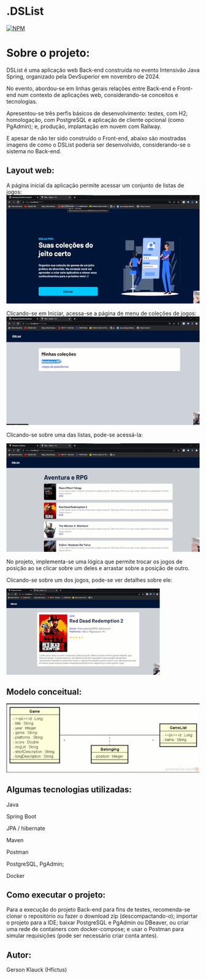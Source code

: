# .DSList

[![NPM](https://img.shields.io/npm/l/react)](https://github.com/Hfictus/dslist/blob/main/LICENSE) 

# Sobre o projeto:

DSList é uma aplicação web Back-end construída no evento Intensivão Java Spring, organizado pela DevSuperior em novembro de 2024.

No evento, abordou-se em linhas gerais relações entre Back-end e Front-end num contexto de aplicações web, considerando-se conceitos e tecnologias. 

Apresentou-se três perfis básicos de desenvolvimento: testes, com H2; homologação, com PostgreSQL e aplicação de cliente opcional (como PgAdmin); e, produção, implantação em nuvem com Railway.

E apesar de não ter sido construído o Front-end, abaixo são mostradas imagens de como o DSList poderia ser desenvolvido, considerando-se o sistema no Back-end.

## Layout web:

A página inicial da aplicação permite acessar um conjunto de listas de jogos:
![Web 1]( https://github.com/Hfictus/images/blob/main/initialPageDSListApp.webp)

Clicando-se em Iniciar, acessa-se a página de menu de coleções de jogos:
![Web 2]( https://github.com/Hfictus/images/blob/main/collectionsPageDSListApp.webp)

Clicando-se sobre uma das listas, pode-se acessá-la:

![Web 3]( https://github.com/Hfictus/images/blob/main/gameListPageDSListApp.webp)

No projeto, implementa-se uma lógica que permite trocar os jogos de posição ao se clicar sobre um deles e arrastar sobre a posição de outro.

Clicando-se sobre um dos jogos, pode-se ver detalhes sobre ele:

![Web 4]( https://github.com/Hfictus/images/blob/main/exampleGameDSListApp.webp)

## Modelo conceitual:

![domineModel](https://github.com/Hfictus/images/blob/main/domineModelDSListApp.webp)

## Algumas tecnologias utilizadas:
Java

Spring Boot

JPA / hibernate

Maven

Postman

PostgreSQL, PgAdmin;

Docker

## Como executar o projeto:

Para a execução do projeto Back-end para fins de testes, recomenda-se clonar o repositório ou fazer o download zip (descompactando-o); importar o projeto para a IDE; baixar PostgreSQL e PgAdmin ou DBeaver, ou criar uma rede de containers com docker-compose; e usar o Postman para simular requisições (pode ser necessário criar conta antes).

## Autor:

Gerson Klauck (Hfictus)


